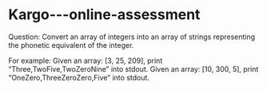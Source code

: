 # Kargo---online-assessment

Question:
Convert an array of integers into an array of strings representing the phonetic equivalent of the integer.

For example:
Given an array: [3, 25, 209], print “Three,TwoFive,TwoZeroNine” into stdout.
Given an array: [10, 300, 5], print “OneZero,ThreeZeroZero,Five” into stdout.
